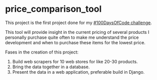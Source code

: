 # price_comparison_tool

This project is the first project done for my [#100DaysOfCode challenge](https://github.com/databuzzer/100-days-of-code).

This tool will provide insight in the current pricing of several products I personally purchase quite often to make me understand the price development and when to purchase
these items for the lowest price.

Fases in the creation of this project:  
1. Build web scrapers for 10 web stores for like 20-30 products.
2. Bring the data together in a database.
3. Present the data in a web application, preferable build in Django.
